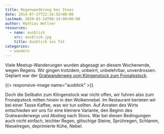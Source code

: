 ```yaml
---
title: Regenwanderung bei Stoos
date: 2014-07-27T22:16:52+00:00
lastmod: 2020-02-14T00:14:09+00:00
author: Mathias Wellner
resources:
  - name: ausblick
    src: ausblick.jpg
    title: Ausblick ins Tal
categories:
  - wandern
---
```

Viele Meetup-Wanderungen wurden abgesagt an diesem Wochenende, wegen Regens. Wir gingen trotzdem, unbeirrt, unbelehrbar, unverdrossen. Geplant war der <a href="http://www.wandersite.ch/Tageswanderung/562a_Schwyz.html" title="Gratwanderweg Klingenstock-Fronalpstock" target="_blank">Gratwanderweg vom Klingenstock zum Fronalpstock</a>.
<!--more-->

{{< responsive-image name="ausblick" >}}

Doch die Seilbahn zum Klingenstock war nicht offen, wir fuhren also zum Fronalpstock mitten hinein in den Wolkennebel. Im Restaurant berieten wir bei einer Tasse Kaffee, was wir tun sollten. Auf Anraten des Wirts entschieden wir uns für eine kleinere Variante, den Beginn des Gratwanderwegs und Abstieg nach Stoos. War bei diesen Bedingungen auch nicht einfach, leichter Regen, glitschige Steine, Sprühregen, Schlamm, Nieselregen, deprimierte Kühe, Nebel. 
